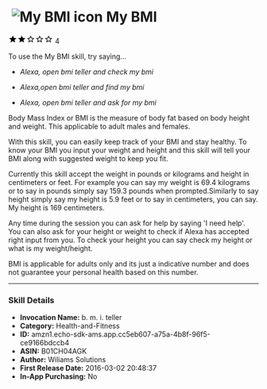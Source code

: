 # &nbsp;<img src="https://github.com/dale3h/alexa-skills-list/raw/master/skills/my-bmi/B01CH04AGK/app_icon" alt="My BMI icon" width="36"> My BMI
![2 stars](../../../images/ic_star_black_18dp_1x.png)![2 stars](../../../images/ic_star_black_18dp_1x.png)![2 stars](../../../images/ic_star_border_black_18dp_1x.png)![2 stars](../../../images/ic_star_border_black_18dp_1x.png)![2 stars](../../../images/ic_star_border_black_18dp_1x.png) 4

To use the My BMI skill, try saying...

* *Alexa, open bmi teller and check my bmi*

* *Alexa,open bmi teller and find my bmi*

* *Alexa, open bmi teller and ask for my bmi*

Body Mass Index or BMI is the measure of body fat based on body height and weight. This applicable to adult males and females.

With this skill, you can easily keep track of your  BMI and stay healthy. To know your BMI you input your weight and height and this skill will tell your BMI along with suggested weight to keep you fit.

Currently this skill accept the weight in pounds or kilograms and height in centimeters or feet. For example you can say my weight is 69.4 kilograms or to say in pounds simply say 159.3 pounds when prompted.Similarly to say height simply say my height is 5.9 feet or to say in centimeters, you can say. My height is 169 centimeters.

Any time during the session you can ask for help by saying 'I need help'. You can also ask for your height or weight to check if Alexa has accepted right input from you. To check your height you can say check my height or what is my weight/height.

BMI is applicable for adults only and its just a indicative number and does not guarantee your personal health based on this number.

***

### Skill Details

* **Invocation Name:** b. m. i. teller
* **Category:** Health-and-Fitness
* **ID:** amzn1.echo-sdk-ams.app.cc5eb607-a75a-4b8f-96f5-ce9166bdccb4
* **ASIN:** B01CH04AGK
* **Author:** Wiliams Solutions
* **First Release Date:** 2016-03-02 20:48:37
* **In-App Purchasing:** No
